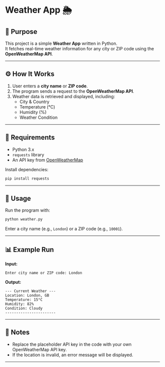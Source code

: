 
# Weather App 🌦️

## 📌 Purpose
This project is a simple **Weather App** written in Python.  
It fetches real-time weather information for any city or ZIP code using the **OpenWeatherMap API**.

---

## ⚙️ How It Works
1. User enters a **city name** or **ZIP code**.  
2. The program sends a request to the **OpenWeatherMap API**.  
3. Weather data is retrieved and displayed, including:  
   - City & Country  
   - Temperature (°C)  
   - Humidity (%)  
   - Weather Condition  

---

## 🔑 Requirements
- Python 3.x  
- `requests` library  
- An API key from [OpenWeatherMap](https://openweathermap.org/api)  

Install dependencies:
```bash
pip install requests
```

---

## 🚀 Usage
Run the program with:
```bash
python weather.py
```

Enter a city name (e.g., `London`) or a ZIP code (e.g., `10001`).  

---

## 📊 Example Run
**Input:**  
```
Enter city name or ZIP code: London
```

**Output:**  
```
--- Current Weather ---
Location: London, GB
Temperature: 15°C
Humidity: 82%
Condition: Cloudy
-----------------------
```

---

## 📝 Notes
- Replace the placeholder API key in the code with your own OpenWeatherMap API key.  
- If the location is invalid, an error message will be displayed.  

---
